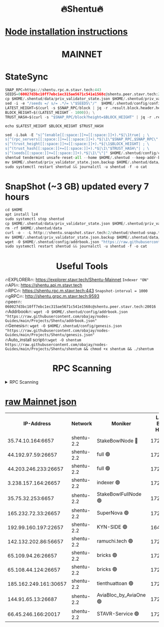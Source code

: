 <h1 align="center"> 🔥Shentu🔥</h1>

[Node installation instructions](https://github.com/obajay/nodes-Guides/tree/main/Projects/Shentu)
=
<h1 align="center"> MAINNET</h1>

# StateSync
```python
SNAP_RPC=https://shentu.rpc.m.stavr.tech:443
SEEDS=060027d3bc10ff7ebc1ec315ae5671c541e1568c@shentu.peer.stavr.tech:20016
cp $HOME/.shentud/data/priv_validator_state.json $HOME/.shentud/priv_validator_state.json.backup
sed -i -e "/seeds =/ s/= .*/= \"$SEEDS\"/"  $HOME/.shentud/config/config.toml
LATEST_HEIGHT=$(curl -s $SNAP_RPC/block | jq -r .result.block.header.height); \
BLOCK_HEIGHT=$((LATEST_HEIGHT - 1000)); \
TRUST_HASH=$(curl -s "$SNAP_RPC/block?height=$BLOCK_HEIGHT" | jq -r .result.block_id.hash)

echo $LATEST_HEIGHT $BLOCK_HEIGHT $TRUST_HASH

sed -i.bak -E "s|^(enable[[:space:]]+=[[:space:]]+).*$|\1true| ; \
s|^(rpc_servers[[:space:]]+=[[:space:]]+).*$|\1\"$SNAP_RPC,$SNAP_RPC\"| ; \
s|^(trust_height[[:space:]]+=[[:space:]]+).*$|\1$BLOCK_HEIGHT| ; \
s|^(trust_hash[[:space:]]+=[[:space:]]+).*$|\1\"$TRUST_HASH\"| ; \
s|^(seeds[[:space:]]+=[[:space:]]+).*$|\1\"\"|" $HOME/.shentud/config/config.toml
shentud tendermint unsafe-reset-all --home $HOME/.shentud --keep-addr-book
mv $HOME/.shentud/priv_validator_state.json.backup $HOME/.shentud/data/priv_validator_state.json
sudo systemctl restart shentud && journalctl -u shentud -f -o cat
```
# SnapShot (~3 GB) updated every 7 hours
```python
cd $HOME
apt install lz4
sudo systemctl stop shentud
cp $HOME/.shentud/data/priv_validator_state.json $HOME/.shentud/priv_validator_state.json.backup
rm -rf $HOME/.shentud/data
curl -o - -L http://shentu.snapshot.stavr.tech:2/shentud/shentud-snap.tar.lz4 | lz4 -c -d - | tar -x -C $HOME/.shentud --strip-components 2
mv $HOME/.shentud/priv_validator_state.json.backup $HOME/.shentud/data/priv_validator_state.json
wget -O $HOME/.shentud/config/addrbook.json "https://raw.githubusercontent.com/obajay/nodes-Guides/main/Projects/Shentu/addrbook.json"
sudo systemctl restart shentud && journalctl -u shentud -f -o cat
```

 <h1 align="center"> Useful Tools</h1>

🔥EXPLORER🔥:     https://explorer.stavr.tech/Shentu-Mainnet        `Indexer "ON"` \
🔥API🔥:          https://shentu.api.m.stavr.tech \
🔥RPC🔥:          https://shentu.rpc.m.stavr.tech:443              `Snapshot-interval = 1000` \
🔥gRPC🔥:         http://shentu.grpc.m.stavr.tech:9593 \
🔥peer🔥:         `060027d3bc10ff7ebc1ec315ae5671c541e1568c@shentu.peer.stavr.tech:20016` \
🔥Addrbook🔥:  `wget -O $HOME/.shentud/config/addrbook.json "https://raw.githubusercontent.com/obajay/nodes-Guides/main/Projects/Shentu/addrbook.json"` \
🔥Genesis🔥:  `wget -O $HOME/.shentud/config/genesis.json "https://raw.githubusercontent.com/obajay/nodes-Guides/main/Projects/Shentu/genesis.json"` \
🔥Auto_install script🔥:`wget -O shentum https://raw.githubusercontent.com/obajay/nodes-Guides/main/Projects/Shentu/shentum && chmod +x shentum && ./shentum`

<h1 align="center"> RPC Scanning</h1>

<details>
<summary>RPC Scanning</summary>

<h2 align="center"> We scan nodes in real time every 4 hours. And we provide the final result of RPC endpoints.
We cannot influence the operation of these nodes in any way. </h2>


```python
If Voting Power is higher than 0 --> then the Node is a validator of the network and may be subject to attack and be a potential threat to the chain.
```
```python
We marked such validators with a red symbol
```

</details>

[raw Mainnet json](https://rpc-check.shentum.stavr.tech/shentum/rpc-shentum-result.json)
=


<table><tr><th>IP-Address</th><th>Network</th><th>Moniker</th><th>Latest Block Height</th><th>Earliest Block Height</th><th>Catching Up</th><th>Tx Index</th><th>Voting Power</th><th>Scan Time</th></tr><tr><td>35.74.10.164:6657</td><td>shentu-2.2</td><td>StakeBowlNode 🔴</td><td>17290798</td><td>8308501</td><td>False</td><td>on</td><td>50178</td><td>2024-02-19T23:08:32.960352745UTC</td></tr><tr><td>44.192.97.59:26657</td><td>shentu-2.2</td><td>full 🟢</td><td>17290797</td><td>9786901</td><td>False</td><td>on</td><td>0</td><td>2024-02-19T23:08:29.563977032UTC</td></tr><tr><td>44.203.246.233:26657</td><td>shentu-2.2</td><td>full 🟢</td><td>17290799</td><td>9786901</td><td>False</td><td>on</td><td>0</td><td>2024-02-19T23:08:41.800899382UTC</td></tr><tr><td>3.238.157.164:26657</td><td>shentu-2.2</td><td>indexer 🟢</td><td>17290803</td><td>9786901</td><td>False</td><td>on</td><td>0</td><td>2024-02-19T23:09:03.354209459UTC</td></tr><tr><td>35.75.32.253:6657</td><td>shentu-2.2</td><td>StakeBowlFullNode 🟢</td><td>17290807</td><td>10470762</td><td>False</td><td>on</td><td>0</td><td>2024-02-19T23:09:27.767549423UTC</td></tr><tr><td>165.232.72.33:26657</td><td>shentu-2.2</td><td>SuperNova 🟢</td><td>17290807</td><td>15936001</td><td>False</td><td>on</td><td>0</td><td>2024-02-19T23:09:26.553284186UTC</td></tr><tr><td>192.99.160.197:22657</td><td>shentu-2.2</td><td>KYN-SIDE 🟢</td><td>16483681</td><td>16083091</td><td>False</td><td>on</td><td>0</td><td>2024-02-19T23:10:11.155000209UTC</td></tr><tr><td>142.132.202.86:56657</td><td>shentu-2.2</td><td>ramuchi.tech 🟢</td><td>17290813</td><td>16196001</td><td>False</td><td>on</td><td>0</td><td>2024-02-19T23:10:01.333476919UTC</td></tr><tr><td>65.109.94.26:26657</td><td>shentu-2.2</td><td>bricks 🟢</td><td>17290814</td><td>16401001</td><td>False</td><td>on</td><td>0</td><td>2024-02-19T23:10:08.433430825UTC</td></tr><tr><td>65.108.44.124:26657</td><td>shentu-2.2</td><td>bricks 🟢</td><td>17290815</td><td>16401001</td><td>False</td><td>on</td><td>0</td><td>2024-02-19T23:10:11.541337050UTC</td></tr><tr><td>185.162.249.161:30657</td><td>shentu-2.2</td><td>tienthuattoan 🟢</td><td>17290610</td><td>17008396</td><td>False</td><td>on</td><td>0</td><td>2024-02-19T23:09:09.833672929UTC</td></tr><tr><td>144.91.65.13:26687</td><td>shentu-2.2</td><td>AviaBloc_by_AviaOne 🟢</td><td>17290809</td><td>17274752</td><td>False</td><td>off</td><td>0</td><td>2024-02-19T23:09:36.386452714UTC</td></tr><tr><td>66.45.246.166:20017</td><td>shentu-2.2</td><td>STAVR-Service 🟢</td><td>17290814</td><td>17286001</td><td>False</td><td>on</td><td>0</td><td>2024-02-19T23:10:08.079609092UTC</td></tr></table>
